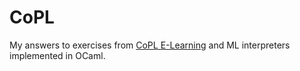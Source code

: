 # CoPL

My answers to exercises from [CoPL E-Learning](http://www.sato.kuis.kyoto-u.ac.jp/~igarashi/CoPL/) and ML interpreters implemented in OCaml.
